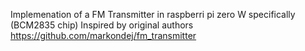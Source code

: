 Implemenation of a FM Transmitter in raspberri pi zero W specifically (BCM2835 chip)
Inspired by original authors https://github.com/markondej/fm_transmitter
